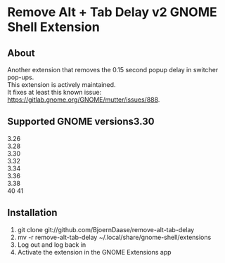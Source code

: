 # Remove Alt + Tab Delay v2 GNOME Shell Extension

## About
Another extension that removes the 0.15 second popup delay in switcher pop-ups.  
This extension is actively maintained.  
It fixes at least this known issue: https://gitlab.gnome.org/GNOME/mutter/issues/888.


## Supported GNOME versions3.30  
3.26  
3.28  
3.30  
3.32  
3.34  
3.36  
3.38  
40
41

## Installation
1. git clone git://github.com/BjoernDaase/remove-alt-tab-delay
2. mv -r remove-alt-tab-delay ~/.local/share/gnome-shell/extensions
3. Log out and log back in
4. Activate the extension in the GNOME Extensions app
